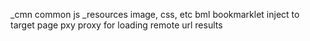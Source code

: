 _cmn
    common js
_resources
    image, css, etc
bml
    bookmarklet inject to target page
pxy
    proxy for loading remote url results


